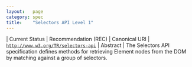 ```yaml
---
layout:   page
category: spec
title:    "Selectors API Level 1"
---
```


| Current Status | Recommendation (REC)
| Canonical URI | [`http://www.w3.org/TR/selectors-api`](http://www.w3.org/TR/selectors-api)
| Abstract | The Selectors API specification defines methods for retrieving Element nodes from the DOM by matching against a group of selectors.